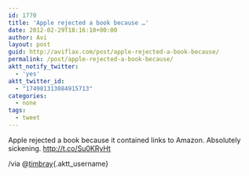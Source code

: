 ```yaml
---
id: 1770
title: 'Apple rejected a book because …'
date: 2012-02-29T18:16:10+00:00
author: Avi
layout: post
guid: http://aviflax.com/post/apple-rejected-a-book-because/
permalink: /post/apple-rejected-a-book-because/
aktt_notify_twitter:
  - 'yes'
aktt_twitter_id:
  - "174981313084915713"
categories:
  - none
tags:
  - tweet
---
```

Apple rejected a book because it contained links to Amazon. Absolutely sickening. <a href="http://t.co/Su0KRyHt" rel="nofollow">http://t.co/Su0KRyHt</a>
  
/via @[timbray](http://twitter.com/timbray){.aktt_username}